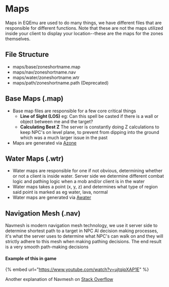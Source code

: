 # Maps

Maps in EQEmu are used to do many things, we have different files that are responsible for different functions.  Note that these are not the maps utilized inside your client to display your location--these are the maps for the zones themselves.

## File Structure

* maps/base/zoneshortname.map
* maps/nav/zoneshortname.nav
* maps/water/zoneshortname.wtr
* maps/path/zoneshortname.path \(Deprecated\)

## Base Maps \(.map\)

* Base map files are responsible for a few core critical things
  * **Line of Sight \(LOS\)** eg: Can this spell be casted if there is a wall or object between me and the target?
  * **Calculating Best Z** The server is constantly doing Z calculations to keep NPC's on level plane, to prevent from dipping into the ground which was a much larger issue in the past
* Maps are generated via [Azone](https://github.com/EQEmu/Server/wiki/Zone-Utility-Tools#azone)

## Water Maps \(.wtr\)

* Water maps are responsible for one if not obvious, determining whether or not a client is inside water. Server side we determine different combat logic and pathing logic when a mob and/or client is in the water
* Water maps takes a point \(x, y, z\) and determines what type of region said point is marked as eg water, lava, normal
* Water maps are generated via [Awater](https://github.com/EQEmu/Server/wiki/Zone-Utility-Tools#awater)

## Navigation Mesh \(.nav\)

Navmesh is modern navigation mesh technology, we use it server side to determine shortest path to a target in NPC AI decision making processes, it's what the server uses to determine what NPC's can walk on and they will strictly adhere to this mesh when making pathing decisions. The end result is a very smooth path-making decisions

#### Example of this in game

{% embed url="https://www.youtube.com/watch?v=ujtqipXAP1E" %}

Another explanation of Navmesh on [Stack Overflow](https://gamedev.stackexchange.com/a/15395)

